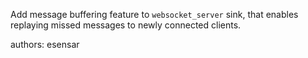 Add message buffering feature to `websocket_server` sink, that enables replaying missed messages to
newly connected clients.

authors: esensar

